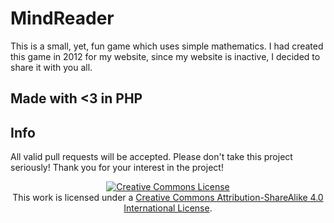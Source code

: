 # MindReader 
This is a small, yet, fun game which uses simple mathematics. I had created this game in 2012 for my website, since my website is inactive, I decided to share it with you all. 

## Made with <3 in PHP

## Info
All valid pull requests will be accepted. Please don't take this project seriously!
Thank you for your interest in the project!

<div align="center">
<a rel="license" href="http://creativecommons.org/licenses/by-sa/4.0/"><img alt="Creative Commons License" style="border-width:0" src="https://i.creativecommons.org/l/by-sa/4.0/88x31.png" /></a><br />This work is licensed under a <a rel="license" href="http://creativecommons.org/licenses/by-sa/4.0/">Creative Commons Attribution-ShareAlike 4.0 International License</a>.
</div>
